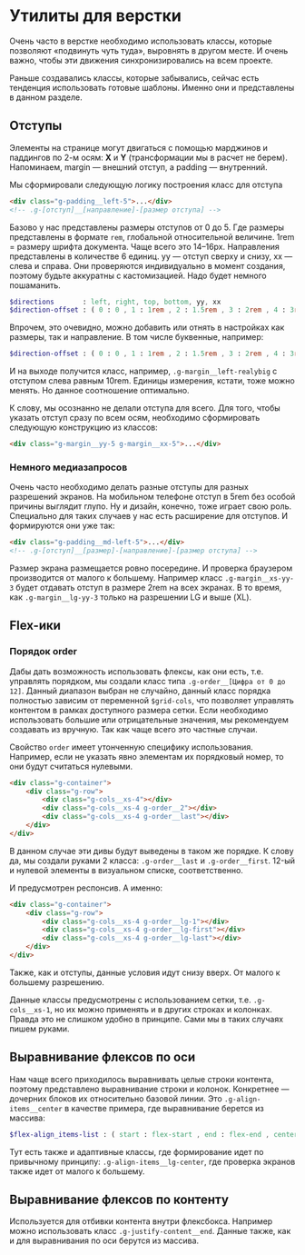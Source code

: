 # Утилиты для верстки

Очень часто в верстке необходимо использовать классы, которые позволяют «подвинуть чуть туда», выровнять в другом месте. И очень важно, чтобы эти движения синхронизировались на всем проекте.

Раньше создавались классы, которые забывались, сейчас есть тенденция использовать готовые шаблоны. Именно они и представлены в данном разделе.

## Отступы

Элементы на странице могут двигаться с помощью марджинов и паддингов по 2-м осям: **X** и **Y** (трансформации мы в расчет не берем). Напоминаем, margin — внешний отступ, а padding — внутренний.

Мы сформировали следующую логику построения класс для отступа

```html
<div class="g-padding__left-5">...</div>
<!-- .g-[отступ]__[направление]-[размер отступа] -->
```

Базово у нас представлены размеры отступов от 0 до 5. Где размеры представлены в формате `rem`, глобальной относительной величине. 1rem = размеру шрифта документа. Чаще всего это 14–16px. Направления представлены в количестве 6 единиц. yy — отступ сверху и снизу, xx — слева и справа. Они проверяются индивидуально в момент создания, поэтому будьте аккуратны с кастомизацией. Надо будет немного пошаманить.

```sass
$directions       : left, right, top, bottom, yy, xx
$direction-offset : ( 0 : 0 , 1 : 1rem , 2 : 1.5rem , 3 : 2rem , 4 : 3rem , 5 : 5rem )
```

Впрочем, это очевидно, можно добавить или отнять в настройках как размеры, так и направление. В том числе буквенные, например:

```sass
$direction-offset : ( 0 : 0 , 1 : 1rem , 2 : 1.5rem , 3 : 2rem , 4 : 3rem , 5 : 5rem , realybig : 10rem )
```

И на выходе получится класс, например, `.g-margin__left-realybig` с отступом слева равным 10rem. Единицы измерения, кстати, тоже можно менять. Но данное соотношение оптимально.

К слову, мы осознанно не делали отступа для всего. Для того, чтобы указать отступ сразу по всем осям, необходимо сформировать следующую конструкцию из классов:

```html
<div class="g-margin__yy-5 g-margin__xx-5">...</div>
```

### Немного медиазапросов

Очень часто необходимо делать разные отступы для разных разрешений экранов. На мобильном телефоне отступ в 5rem без особой причины выглядит глупо. Ну и дизайн, конечно, тоже играет свою роль. Специально для таких случаев у нас есть расширение для отступов. И формируются они уже так:

```html
<div class="g-padding__md-left-5">...</div>
<!-- .g-[отступ]__[размер]-[направление]-[размер отступа] -->
```

Размер экрана размещается ровно посередине. И проверка браузером производится от малого к большему. Например класс `.g-margin__xs-yy-3` будет отдавать отступ в размере 2rem на всех экранах. В то время, как `.g-margin__lg-yy-3` только на разрешении LG и выше (XL).

## Flex-ики
### Порядок order

Дабы дать возможность использовать флексы, как они есть, т.е. управлять порядком, мы создали класс типа `.g-order__[Цифра от 0 до 12]`. Данный диапазон выбран не случайно, данный класс порядка полностью зависим от переменной `$grid-cols`, что позволяет управлять контентом в рамках доступного размера сетки. Если необходимо использовать большие или отрицательные значения, мы рекомендуем создавать из вручную. Так как чаще всего это частные случаи.

Свойство `order` имеет утонченную специфику использования. Например, если не указать явно элементам их порядковый номер, то они будут считаться нулевыми.

```html
<div class="g-container">
	<div class="g-row">
		<div class="g-cols__xs-4"></div>
		<div class="g-cols__xs-4 g-order__2"></div>
		<div class="g-cols__xs-4 g-order__last"></div>
	</div>
</div>
```

В данном случае эти дивы будут выведены в таком же порядке. К слову да, мы создали руками 2 класса: `.g-order__last` и `.g-order__first`. 12-ый и нулевой элементы в визуальном списке, соответственно.

И предусмотрен респонсив. А именно:

```html
<div class="g-container">
	<div class="g-row">
		<div class="g-cols__xs-4 g-order__lg-1"></div>
		<div class="g-cols__xs-4 g-order__lg-first"></div>
		<div class="g-cols__xs-4 g-order__lg-last"></div>
	</div>
</div>
```

Также, как и отступы, данные условия идут снизу вверх. От малого к большему разрешению.

Данные классы предусмотрены с использованием сетки, т.е. `.g-cols__xs-1`, но их можно применять и в других строках и колонках. Правда это не слишком удобно в принципе. Сами мы в таких случаях пишем руками.

## Выравнивание флексов по оси

Нам чаще всего приходилось выравнивать целые строки контента, поэтому представлено выравнивание строки и колонок. Конкретнее — дочерних блоков их относительно базовой линии. Это `.g-align-items__center` в качестве примера, где выравнивание берется из массива:

```sass
$flex-align_items-list : ( start : flex-start , end : flex-end , center : center , baseline : baseline , stretch : stretch )
```

Тут есть также и адаптивные классы, где формирование идет по привычному принципу: `.g-align-items__lg-center`, где проверка экранов также идет от малого к большему.

## Выравнивание флексов по контенту

Используется для отбивки контента внутри флексбокса. Например можно использовать класс `.g-justify-content__end`. Данные также, как и для выравнивания по оси берутся из массива.